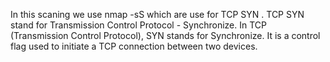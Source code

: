 In this scaning we use nmap -sS which are use for TCP SYN . TCP SYN stand for Transmission Control Protocol - Synchronize. In TCP (Transmission Control Protocol), SYN stands for Synchronize. It is a control flag used to initiate a TCP connection between two devices.
